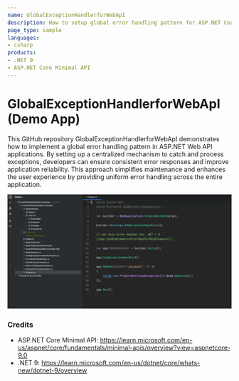 ```yaml
---
name: GlobalExceptionHandlerforWebApI
description: How to setup global error handling pattern for ASP.NET Core Mimimal API
page_type: sample
languages:
- csharp
products:
- .NET 9
- ASP.NET Core Minimal API
---
```


# GlobalExceptionHandlerforWebApI (Demo App)

This GitHub repository GlobalExceptionHandlerforWebApI demonstrates how to implement a global error handling pattern in 
ASP.NET Web API applications. By setting up a centralized mechanism to catch and process exceptions, developers can ensure consistent error responses and improve application reliability. This approach simplifies maintenance and enhances the user experience by providing uniform error handling across the entire application.

<img width="1100" alt="globalerror-project-setup" src="img/globalerror-project-setup.png">



### Credits

* ASP.NET Core Minimal API: https://learn.microsoft.com/en-us/aspnet/core/fundamentals/minimal-apis/overview?view=aspnetcore-9.0
* .NET 9: https://learn.microsoft.com/en-us/dotnet/core/whats-new/dotnet-9/overview


